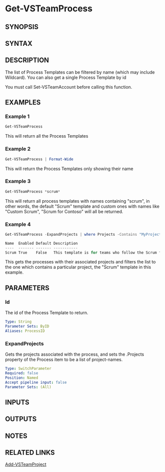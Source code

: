 <!-- #include "./common/header.md" -->

# Get-VSTeamProcess

## SYNOPSIS

<!-- #include "./synopsis/Get-VSTeamProcess.md" -->

## SYNTAX

## DESCRIPTION

The list of Process Templates can be filtered by name (which may include Wildcard). You can also get a single Process Template by id

You must call Set-VSTeamAccount before calling this function.

## EXAMPLES

### Example 1

```powershell
Get-VSTeamProcess
```

This will return all the Process Templates

### Example 2

```powershell
Get-VSTeamProcess | Format-Wide
```

This will return the Process Templates only showing their name

### Example 3

```powershell
Get-VSTeamProcess *scrum*
```

This will return all process templates with names containing "scrum",
in other words, the default "Scrum" template and custom ones with
names like "Custom Scrum", "Scrum for Contoso" will all be returned.

### Example 4

```powershell
Get-VSTeamProcess -ExpandProjects | where Projects -Contains "MyProject"

Name  Enabled Default Description
----  ------- ------- -----------
Scrum True    False   This template is for teams who follow the Scrum framework.
```

This gets the processes with their associated projects and filters the list
to the one which contains a particular project, the "Scrum" template in this example.

## PARAMETERS

<!-- #include "./params/ProcessName.md" -->

### Id

The id of the Process Template to return.

```yaml
Type: String
Parameter Sets: ByID
Aliases: ProcessID
```

### ExpandProjects

Gets the projects associated with the process, and sets the .Projects property of the Process item to be a list of project-names.

```yaml
Type: SwitchParameter
Required: false
Position: Named
Accept pipeline input: false
Parameter Sets: (All)
```

## INPUTS

## OUTPUTS

## NOTES

<!-- #include "./common/prerequisites.md" -->

## RELATED LINKS

<!-- #include "./common/related.md" -->

[Add-VSTeamProject](Add-VSTeamProject.md)
